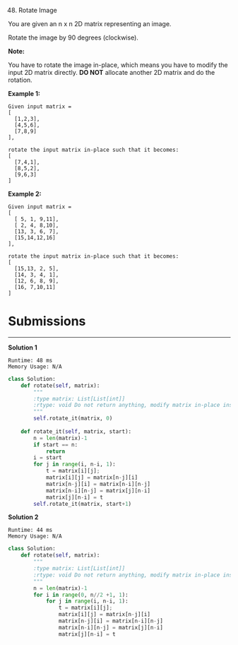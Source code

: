 48. Rotate Image

You are given an n x n 2D matrix representing an image.

Rotate the image by 90 degrees (clockwise).

**Note:**

You have to rotate the image in-place, which means you have to modify the input 2D matrix directly. **DO NOT** allocate another 2D matrix and do the rotation.

**Example 1:**
```
Given input matrix = 
[
  [1,2,3],
  [4,5,6],
  [7,8,9]
],

rotate the input matrix in-place such that it becomes:
[
  [7,4,1],
  [8,5,2],
  [9,6,3]
]
```

**Example 2:**
```
Given input matrix =
[
  [ 5, 1, 9,11],
  [ 2, 4, 8,10],
  [13, 3, 6, 7],
  [15,14,12,16]
], 

rotate the input matrix in-place such that it becomes:
[
  [15,13, 2, 5],
  [14, 3, 4, 1],
  [12, 6, 8, 9],
  [16, 7,10,11]
]
```

# Submissions
---
**Solution 1**
```
Runtime: 48 ms
Memory Usage: N/A
```
```python
class Solution:
    def rotate(self, matrix):
        """
        :type matrix: List[List[int]]
        :rtype: void Do not return anything, modify matrix in-place instead.
        """
        self.rotate_it(matrix, 0)
        
    def rotate_it(self, matrix, start):
        n = len(matrix)-1        
        if start == n:
            return 
        i = start
        for j in range(i, n-i, 1):
            t = matrix[i][j];
            matrix[i][j] = matrix[n-j][i]
            matrix[n-j][i] = matrix[n-i][n-j]
            matrix[n-i][n-j] = matrix[j][n-i]
            matrix[j][n-i] = t
        self.rotate_it(matrix, start+1)
```

**Solution 2**
```
Runtime: 44 ms
Memory Usage: N/A
```
```python
class Solution:
    def rotate(self, matrix):
        """
        :type matrix: List[List[int]]
        :rtype: void Do not return anything, modify matrix in-place instead.
        """
        n = len(matrix)-1        
        for i in range(0, n//2 +1, 1):
            for j in range(i, n-i, 1):
                t = matrix[i][j];
                matrix[i][j] = matrix[n-j][i]
                matrix[n-j][i] = matrix[n-i][n-j]
                matrix[n-i][n-j] = matrix[j][n-i]
                matrix[j][n-i] = t
```